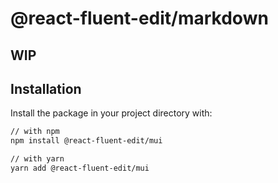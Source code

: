 # @react-fluent-edit/markdown

## WIP

## Installation

Install the package in your project directory with:

```bash
// with npm
npm install @react-fluent-edit/mui

// with yarn
yarn add @react-fluent-edit/mui
```
